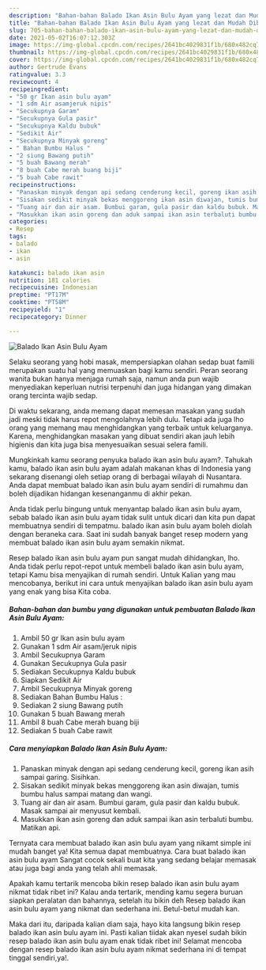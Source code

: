 ```yaml
---
description: "Bahan-bahan Balado Ikan Asin Bulu Ayam yang lezat dan Mudah Dibuat"
title: "Bahan-bahan Balado Ikan Asin Bulu Ayam yang lezat dan Mudah Dibuat"
slug: 705-bahan-bahan-balado-ikan-asin-bulu-ayam-yang-lezat-dan-mudah-dibuat
date: 2021-05-02T16:07:12.303Z
image: https://img-global.cpcdn.com/recipes/2641bc4029831f1b/680x482cq70/balado-ikan-asin-bulu-ayam-foto-resep-utama.jpg
thumbnail: https://img-global.cpcdn.com/recipes/2641bc4029831f1b/680x482cq70/balado-ikan-asin-bulu-ayam-foto-resep-utama.jpg
cover: https://img-global.cpcdn.com/recipes/2641bc4029831f1b/680x482cq70/balado-ikan-asin-bulu-ayam-foto-resep-utama.jpg
author: Gertrude Evans
ratingvalue: 3.3
reviewcount: 4
recipeingredient:
- "50 gr Ikan asin bulu ayam"
- "1 sdm Air asamjeruk nipis"
- "Secukupnya Garam"
- "Secukupnya Gula pasir"
- "Secukupnya Kaldu bubuk"
- "Sedikit Air"
- "Secukupnya Minyak goreng"
- " Bahan Bumbu Halus "
- "2 siung Bawang putih"
- "5 buah Bawang merah"
- "8 buah Cabe merah buang biji"
- "5 buah Cabe rawit"
recipeinstructions:
- "Panaskan minyak dengan api sedang cenderung kecil, goreng ikan asih sampai garing. Sisihkan."
- "Sisakan sedikit minyak bekas menggoreng ikan asin diwajan, tumis bumbu halus sampai matang dan wangi."
- "Tuang air dan air asam. Bumbui garam, gula pasir dan kaldu bubuk. Masak sampai air menyusut kembali."
- "Masukkan ikan asin goreng dan aduk sampai ikan asin terbaluti bumbu. Matikan api."
categories:
- Resep
tags:
- balado
- ikan
- asin

katakunci: balado ikan asin 
nutrition: 181 calories
recipecuisine: Indonesian
preptime: "PT17M"
cooktime: "PT58M"
recipeyield: "1"
recipecategory: Dinner

---
```



![Balado Ikan Asin Bulu Ayam](https://img-global.cpcdn.com/recipes/2641bc4029831f1b/680x482cq70/balado-ikan-asin-bulu-ayam-foto-resep-utama.jpg)

Selaku seorang yang hobi masak, mempersiapkan olahan sedap buat famili merupakan suatu hal yang memuaskan bagi kamu sendiri. Peran seorang  wanita bukan hanya menjaga rumah saja, namun anda pun wajib menyediakan keperluan nutrisi terpenuhi dan juga hidangan yang dimakan orang tercinta wajib sedap.

Di waktu  sekarang, anda memang dapat memesan masakan yang sudah jadi meski tidak harus repot mengolahnya lebih dulu. Tetapi ada juga lho orang yang memang mau menghidangkan yang terbaik untuk keluarganya. Karena, menghidangkan masakan yang dibuat sendiri akan jauh lebih higienis dan kita juga bisa menyesuaikan sesuai selera famili. 



Mungkinkah kamu seorang penyuka balado ikan asin bulu ayam?. Tahukah kamu, balado ikan asin bulu ayam adalah makanan khas di Indonesia yang sekarang disenangi oleh setiap orang di berbagai wilayah di Nusantara. Anda dapat membuat balado ikan asin bulu ayam sendiri di rumahmu dan boleh dijadikan hidangan kesenanganmu di akhir pekan.

Anda tidak perlu bingung untuk menyantap balado ikan asin bulu ayam, sebab balado ikan asin bulu ayam tidak sulit untuk dicari dan kita pun dapat membuatnya sendiri di tempatmu. balado ikan asin bulu ayam boleh diolah dengan beraneka cara. Saat ini sudah banyak banget resep modern yang membuat balado ikan asin bulu ayam semakin nikmat.

Resep balado ikan asin bulu ayam pun sangat mudah dihidangkan, lho. Anda tidak perlu repot-repot untuk membeli balado ikan asin bulu ayam, tetapi Kamu bisa menyajikan di rumah sendiri. Untuk Kalian yang mau mencobanya, berikut ini cara untuk menyajikan balado ikan asin bulu ayam yang enak yang bisa Kita coba.

<!--inarticleads1-->

##### Bahan-bahan dan bumbu yang digunakan untuk pembuatan Balado Ikan Asin Bulu Ayam:

1. Ambil 50 gr Ikan asin bulu ayam
1. Gunakan 1 sdm Air asam/jeruk nipis
1. Ambil Secukupnya Garam
1. Gunakan Secukupnya Gula pasir
1. Sediakan Secukupnya Kaldu bubuk
1. Siapkan Sedikit Air
1. Ambil Secukupnya Minyak goreng
1. Sediakan  Bahan Bumbu Halus :
1. Sediakan 2 siung Bawang putih
1. Gunakan 5 buah Bawang merah
1. Ambil 8 buah Cabe merah buang biji
1. Sediakan 5 buah Cabe rawit




<!--inarticleads2-->

##### Cara menyiapkan Balado Ikan Asin Bulu Ayam:

1. Panaskan minyak dengan api sedang cenderung kecil, goreng ikan asih sampai garing. Sisihkan.
1. Sisakan sedikit minyak bekas menggoreng ikan asin diwajan, tumis bumbu halus sampai matang dan wangi.
1. Tuang air dan air asam. Bumbui garam, gula pasir dan kaldu bubuk. Masak sampai air menyusut kembali.
1. Masukkan ikan asin goreng dan aduk sampai ikan asin terbaluti bumbu. Matikan api.




Ternyata cara membuat balado ikan asin bulu ayam yang nikamt simple ini mudah banget ya! Kita semua dapat membuatnya. Cara buat balado ikan asin bulu ayam Sangat cocok sekali buat kita yang sedang belajar memasak atau juga bagi anda yang telah ahli memasak.

Apakah kamu tertarik mencoba bikin resep balado ikan asin bulu ayam nikmat tidak ribet ini? Kalau anda tertarik, mending kamu segera buruan siapkan peralatan dan bahannya, setelah itu bikin deh Resep balado ikan asin bulu ayam yang nikmat dan sederhana ini. Betul-betul mudah kan. 

Maka dari itu, daripada kalian diam saja, hayo kita langsung bikin resep balado ikan asin bulu ayam ini. Pasti kalian tiidak akan nyesel sudah bikin resep balado ikan asin bulu ayam enak tidak ribet ini! Selamat mencoba dengan resep balado ikan asin bulu ayam nikmat sederhana ini di tempat tinggal sendiri,ya!.

